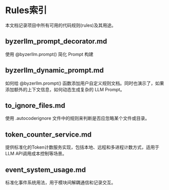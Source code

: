 
# Rules索引

本文档记录项目中所有可用的代码规则(rules)及其用途。

## byzerllm_prompt_decorator.md
使用 @byzerllm.prompt() 简化 Prompt 构建

## byzerllm_dynamic_prompt.md
如何给 @byzerllm.prompt() 函数添加用户自定义规则文档。同时也演示了，如果添加额外的上下文信息，如何动态生成复杂的 LLM Prompt。

## to_ignore_files.md
使用 .autocoderignore 文件中的规则来判断是否应忽略某个文件或目录。

## token_counter_service.md
提供标准化的Token计数服务实现，包括本地、远程和多进程计数方式，适用于LLM API调用成本控制等场景。

## event_system_usage.md
标准化事件系统用法，用于模块间解耦通信和记录交互。
